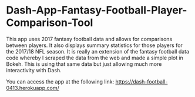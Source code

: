 # Dash-App-Fantasy-Football-Player-Comparison-Tool

This app uses 2017 fantasy football data and allows for comparisons between players.  It also displays summary statistics for those players for the 2017/18 NFL season. It is really an extension of the fantasy football data code whereby I scraped the data from the web and made a simple plot in Bokeh.  This is using that same data but just allowing much more interactivity with Dash.

You can access the app at the following link: https://dash-football-0413.herokuapp.com/
